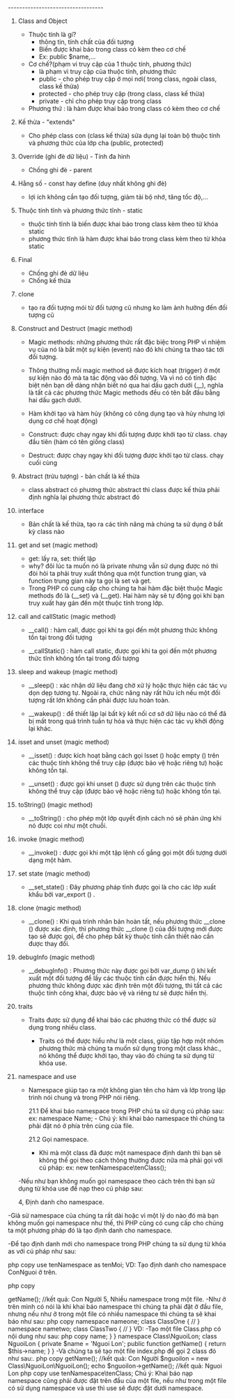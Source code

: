 <!-- LẬP TRÌNH HƯỚNG ĐỐI TƯỢNG (OOP) --> ----------------------------------

1.  Class and Object

    - Thuộc tính là gí?
      - thông tin, tính chất của đối tượng
      - Biến được khai báo trong class có kèm theo cơ chế
      - Ex: public $name,...
    - Cơ chế?(phạm vi truy cập của 1 thuộc tính, phương thức)
      - là phạm vi truy cập của thuộc tính, phương thức
      - public - cho phép truy cập ở mọi nơi( trong class, ngoài class, class kế thừa)
      - protected - cho phép truy cập (trong class, class kế thừa)
      - private - chỉ cho phép truy cập trong class
    - Phương thứ : là hàm được khai báo trong class có kèm theo cơ chế

2.  Kế thừa - "extends"

    - Cho phép class con (class kế thừa) sửa dụng lại toàn bộ thuộc tính và phương thức của lớp cha (public, protected)

3.  Override (ghi đè dữ liệu) - Tính đa hình

    - Chống ghi đè - parent

4.  Hằng số - const hay define (duy nhất không ghi đè)

    - lợi ích không cần tạo đối tượng, giảm tải bộ nhớ, tăng tốc độ,...

5.  Thuộc tính tĩnh và phương thức tĩnh - static

    - thuộc tính tĩnh là biến được khai báo trong class kèm theo từ khóa static
    - phương thức tĩnh là hàm được khai báo trong class kèm theo từ khóa static

6.  Final

    - Chống ghi đè dữ liệu
    - Chống kế thừa

7.  clone

    - tạo ra đối tượng mói từ đối tượng cũ nhưng ko làm ảnh hưởng đến đối tượng cũ

8.  Construct and Destruct (magic method)

    - Magic methods: những phương thức rất đặc biệc trong PHP vì nhiệm vụ của nó là bắt một sự kiện (event) nào đó khi chúng ta thao tác tới đối tượng.
    - Thông thường mỗi magic method sẽ được kích hoạt (trigger) ở một sự kiện nào đó mà ta tác động vào đối tượng. Và vì nó có tính đặc biệt nên bạn dễ dàng nhận biết nó qua hai dấu gạch dưới (\_\_), nghĩa là tất cả các phương thức Magic methods đều có tên bắt đầu bằng hai dấu gạch dưới.

    - Hàm khởi tạo và hàm hủy (không có công dụng tạo và hủy nhưng lợi dụng cơ chế hoạt động)
    - Construct: được chạy ngay khi đối tượng được khởi tạo từ class. chạy đầu tiên (hàm có tên giống class)
    - Destruct: được chạy ngay khi đối tượng được khởi tạo từ class. chạy cuối cùng

9.  Abstract (trừu tượng) - bản chất là kế thừa

    - class abstract có phương thức abstract thì class được kế thừa phải định nghĩa lại phương thức abstract đó

10. interface

    - Bản chất là kế thừa, tạo ra các tính năng mà chúng ta sử dụng ở bất kỳ class nào

11. get and set (magic method)

    - get: lấy ra, set: thiết lập
    - why? đôi lúc ta muốn nó là private nhưng vẫn sử dụng được nó thì đòi hỏi ta phải truy xuất thông qua một function trung gian, và function trung gian này ta gọi là set và get.
    - Trong PHP có cung cấp cho chúng ta hai hàm đặc biệt thuộc Magic methods đó là (\_\_set) và (\_\_get). Hai hàm này sẽ tự động gọi khi bạn truy xuất hay gán đến một thuộc tính trong lớp.

12. call and callStatic (magic method)

    - \_\_call() : hàm call, được gọi khi ta gọi đến một phương thức không tồn tại trong đối tượng

    - \_\_callStatic() : hàm call static, được gọi khi ta gọi đến một phương thức tĩnh không tồn tại trong đối tượng

13. sleep and wakeup (magic method)

    - \_\_sleep() : xác nhận dữ liệu đang chờ xử lý hoặc thực hiện các tác vụ dọn dẹp tương tự. Ngoài ra, chức năng này rất hữu ích nếu một đối tượng rất lớn không cần phải được lưu hoàn toàn.

    - \_\_wakeup() : để thiết lập lại bất kỳ kết nối cơ sở dữ liệu nào có thể đã bị mất trong quá trình tuần tự hóa và thực hiện các tác vụ khởi động lại khác.

14. isset and unset (magic method)

    - \_\_isset() : được kích hoạt bằng cách gọi Isset () hoặc empty () trên các thuộc tính không thể truy cập (được bảo vệ hoặc riêng tư) hoặc không tồn tại.

    - \_\_unset() : được gọi khi unset () được sử dụng trên các thuộc tính không thể truy cập (được bảo vệ hoặc riêng tư) hoặc không tồn tại.

15. toString() (magic method)

    - \_\_toString() : cho phép một lớp quyết định cách nó sẽ phản ứng khi nó được coi như một chuỗi.

16. invoke (magic method)

    - \_\_invoke() : được gọi khi một tập lệnh cố gắng gọi một đối tượng dưới dạng một hàm.

17. set state (magic method)

    - \_\_set_state() : Đây phương pháp tĩnh được gọi là cho các lớp xuất khẩu bởi var_export () .

18. clone (magic method)

    - \_\_clone() : Khi quá trình nhân bản hoàn tất, nếu phương thức \_\_clone () được xác định, thì phương thức \_\_clone () của đối tượng mới được tạo sẽ được gọi, để cho phép bất kỳ thuộc tính cần thiết nào cần được thay đổi.

19. debugInfo (magic method)

    - \_\_debugInfo() : Phương thức này được gọi bởi var_dump () khi kết xuất một đối tượng để lấy các thuộc tính cần được hiển thị. Nếu phương thức không được xác định trên một đối tượng, thì tất cả các thuộc tính công khai, được bảo vệ và riêng tư sẽ được hiển thị.

20. traits

    - Traits được sử dụng để khai báo các phương thức có thể được sử dụng trong nhiều class.

      - Traits có thể được hiểu như là một class, giúp tập hợp một nhóm phương thức mà chúng ta muốn sử dụng trong một class khác., nó không thể được khởi tạo, thay vào đó chúng ta sử dụng từ khóa use.

21. namespace and use

    - Namespace giúp tạo ra một không gian tên cho hàm và lớp trong lập trình nói chung và trong PHP nói riêng.

      21.1 Để khai báo namespace trong PHP chú ta sử dụng cú pháp sau:
      ex: namespace Name; - Chú ý: khi khai báo namespace thì chúng ta phải đặt nó ở phía trên cùng của file.

      21.2 Gọi namespace.

      - Khi mà một class đã được một namespace định danh thì bạn sẽ không thể gọi theo cách thông thường được nữa mà phải gọi với cú pháp:
        ex: new tenNamespace\tenClass();

    -Nếu như bạn không muốn gọi namespace theo cách trên thì bạn sử dụng từ khóa use để nạp theo cú pháp sau:

    4, Định danh cho namespace.

-Giả sử namespace của chúng ta rất dài hoặc vì một lý do nào đó mà bạn không muốn gọi namespace như thế, thì PHP cũng có cung cấp cho chúng ta một phương pháp đó là tạo định danh cho namespace.

-Để tạo định danh mới cho namespace trong PHP chúng ta sử dụng từ khóa as với cú pháp như sau:

php
copy
use tenNamespace as tenMoi;
VD: Tạo định danh cho namespace ConNguoi ở trên.

php
copy

<?php

include 'ConNguoi.php';

use ConNguoi as People;

$connguoi = new People\ConNguoi();
echo $connguoi->getName();
//kết quả: Con Người
5, Nhiều namespace trong một file.
-Như ở trên mình có nói là khi khai báo namespace thì chúng ta phải đặt ở đầu file, nhưng nếu như ở trong một file có nhiều namespace thì chúng ta sẽ khai báo như sau:

php
copy
namespace nameone;

class ClassOne
{
    //
}

namespace nametwo;

class ClassTwo
{
    //
}
VD:

-Tạo một file Class.php có nội dung như sau:

php
copy
<?php

namespace Class\ConNguoi;

class ConNguoi
{
    private $name = 'Con Người';

    public function getName()
    {
        return $this->name;
    }
}

namespace Class\NguoiLon;

class NguoiLon
{
    private $name = 'Nguoi Lon';

    public function getName()
    {
        return $this->name;
    }
}
-Và chúng ta sẽ tạo một file index.php để gọi 2 class đó như sau:.

php
copy
<?php

include 'Class.php';

$connguoi = new Class\ConNguoi\ConNguoi();
echo $connguoi->getName();
//kết quả: Con Người

$nguoilon = new Class\NguoiLon\NguoiLon();
echo $nguoilon->getName();
//kết quả: Nguoi Lon

php
copy
use tenNamespace\tenClass;
Chú ý: Khai báo nạp namespace cũng phải được đặt trên đầu của một file, nếu như trong một file có sử dụng namespace và use thì use sẽ được đặt dưới namespace.
